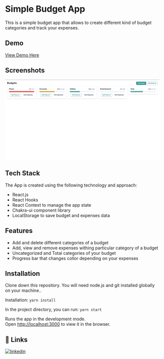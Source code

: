 # Simple Budget App

This is a simple budget app that allows to create different kind of budget categories and track your expenses.
## Demo
[View Demo Here](https://alex-voievudko.github.io/budget-app/)
## Screenshots
![App Screenshot](https://raw.githubusercontent.com/alex-voievudko/budget-app/main/screenshots/budget-app-screenshot.png)
## Tech Stack
The App is created using the following technology and approach:
- React.js
- React Hooks
- React Context to manage the app state
- Chakra-ui component library
- LocalStorage to save budget and expenses data
## Features

- Add and delete different categories of a budget
- Add, view and remove expenses withing particular category of a budget
- Uncategorized and Total categories of your budget
- Progress bar that changes collor depending on your expenses


## Installation

Clone down this repository. You will need node.js and git installed globally on your machine..

Installation: `yarn install`

In the project directory, you can run: `yarn start`

Runs the app in the development mode.\
Open [http://localhost:3000](http://localhost:3000) to view it in the browser.
    
## 🔗 Links
[![linkedin](https://img.shields.io/badge/linkedin-0A66C2?style=for-the-badge&logo=linkedin&logoColor=white)](https://www.linkedin.com/in/alex-voievudko/)
    

